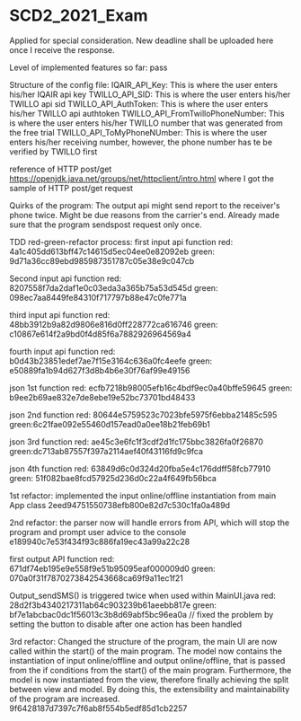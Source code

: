 # SCD2_2021_Exam
Applied for special consideration. New deadline shall be uploaded
here once I receive the response.

Level of implemented features so far:
pass

Structure of the config file:
IQAIR_API_Key: This is where the user enters his/her IQAIR api key
TWILLO_API_SID: This is where the user enters his/her TWILLO api sid
TWILLO_API_AuthToken: This is where the user enters his/her TWILLO api authtoken
TWILLO_API_FromTwilloPhoneNumber: This is where the user enters his/her TWILLO number that was generated from the free trial 
TWILLO_API_ToMyPhoneNUmber: This is where the user enters his/her receiving number, however, the phone number has te be verified by TWILLO first


reference of HTTP post/get 
https://openjdk.java.net/groups/net/httpclient/intro.html where I got the sample of HTTP post/get request



Quirks of the program:
The output api might send report to the receiver's phone twice. Might
be due reasons from the carrier's end. Already made sure that the 
program sendspost request only once.

TDD red-green-refactor process:
first input api function
red: 4a1c405dd613bff47c14615d5ec04ee0e82092eb
green: 9d71a36cc89ebd985987351787c05e38e9c047cb

Second input api function
red: 8207558f7da2daf1e0c03eda3a365b75a53d545d
green: 098ec7aa8449fe84310f717797b88e47c0fe771a

third input api function
red: 48bb3912b9a82d9806e816d0ff228772ca616746
green: c10867e614f2a9bd0f4d85f6a7882926964569a4

fourth input api function
red: b0d43b23851edef7ae7f15e3164c636a0fc4eefe
green: e50889fa1b94d627f3d8b4b6e30f76af99e49156

json 1st function
red: ecfb7218b98005efb16c4bdf9ec0a40bffe59645
green: b9ee2b69ae832e7de8ebe19e52bc73701bd48433

json 2nd function
red: 80644e5759523c7023bfe5975f6ebba21485c595
green:6c21fae092e55460d157ead0a0ee18b21feb69b1

json 3rd function 
red: ae45c3e6fc1f3cdf2d1fc175bbc3826fa0f26870
green:dc713ab87557f397a2114aef40f43116fd9c9fca

json 4th function
red: 63849d6c0d324d20fba5e4c176ddff58fcb77910
green: 51f082bae8fcd57925d236d0c22a4f649fb56bca

1st refactor: implemented the input online/offline instantiation from main App class
2eed94751550738efb800e82d7c530c1fa0a489d

2nd refactor: the parser now will handle errors from API, which will stop the program and prompt
user advice to the console
e189940c7e53f434f93c886fa19ec43a99a22c28

first output API function
red: 671df74eb195e9e558f9e51b95095eaf000009d0
green: 070a0f31f7870273842543668ca69f9a11ec1f21

Output_sendSMS() is triggered twice when used within MainUI.java
red: 28d2f3b4340217311ab64c903239b61aeebb817e
green: bf7e1abcbac0dc1f56013c3b8d69abf5bc96ea0a
// fixed the problem by setting the button to disable after one action has been handled

3rd refactor: Changed the structure of the program, the main UI are now called within the start()
of the main program. The model now contains the instantiation of input online/offline and output online/offline,
that is passed from the if conditions from the start() of the main program. Furthermore, the model is now
instantiated from the view, therefore finally achieving the split between view and model. By doing this, the 
extensibility and maintainability of the program are increased.
9f6428187d7397c7f6ab8f554b5edf85d1cb2257





